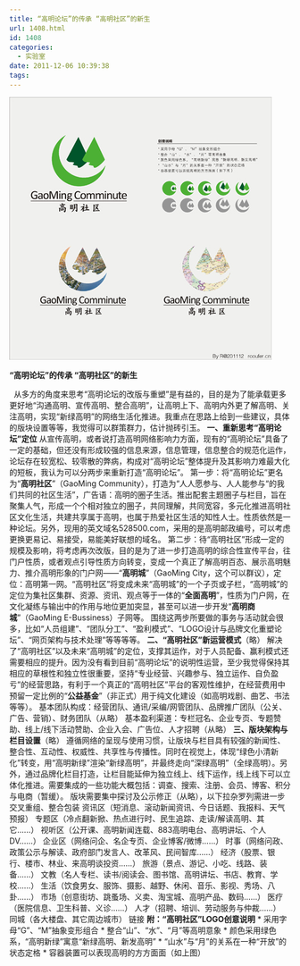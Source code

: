 ```yaml
---
title: “高明论坛”的传承 “高明社区”的新生
url: 1408.html
id: 1408
categories:
  - 实验室
date: 2011-12-06 10:39:38
tags:
---
```


[![](/images/uploads/2012/02/201222117855.jpg "201222117855")](/images/uploads/2012/02/201222117855.jpg)

**“高明论坛”的传承 “高明社区”的新生**

  从多方的角度来思考“高明论坛的改版与重塑”是有益的，目的是为了能承载更多更好地“沟通高明、宣传高明、整合高明”，让高明上下、高明内外更了解高明、关注高明，实现“新绿高明”的网络生活化推进。我重点在思路上给到一些建议，具体的版块设置等等，我觉得可以群策群力，估计抛砖引玉。 **一、重新思考“高明论坛”定位** 从宣传高明，或者说打造高明网络影响力方面，现有的“高明论坛”具备了一定的基础，但还没有形成较强的信息来源，信息管理，信息整合的规范化运作，论坛存在较宽松、较零散的弊病，构成对“高明论坛”整体提升及其影响力难最大化的短板，我认为可以分两步来重新打造“高明论坛”。 第一步：将“高明论坛”更名为“**高明社区**”（GaoMing Community），打造为“人人愿参与、人人能参与“的我们共同的社区生活”，广告语：高明的圈子生活。推出配套主题圈子与栏目，旨在聚集人气，形成一个个相对独立的圈子，共同理解，共同宽容，多元化推进高明社区文化生活，共建共享属于高明，也属于热爱社区生活的知性人士。性质依然是一种论坛。另外，现用的英文域名528500.com，采用的是高明邮政编号，可以考虑更换更易记、易接受，易能美好联想的域名。 第二步：待“高明社区”形成一定的规模及影响，将考虑再次改版，目的是为了进一步打造高明的综合性宣传平台，往门户性质，或者观点引导性质方向转变，变成一个真正了解高明百态、展示高明魅力、推介高明形象的门户网——“**高明城**”（GaoMing City，这个可以群议），定位：高明第一网。“高明社区”将变成未来“高明城”的一个子页或子栏，“高明城”的定位为集社区集群、资源、资讯、观点等于一体的“**全面高明**”，性质为门户网，在文化凝练与输出中的作用与地位更加突显，甚至可以进一步开发“**高明商城**”（GaoMing E-Bussiness）子网等。 围绕这两步所要做的事务与活动就会很多，比如“人员组建”、“团队分工”、“盈利模式”、“LOGO设计与品牌文化重塑论坛”、“网页架构与技术处理”等等等等。 **二、“高明社区”新运营模式**（略） 解决了“高明社区”以及未来“高明城”的定位，支撑其运作，对于人员配备、赢利模式还需要相应的提升。因为没有看到目前“高明论坛”的说明性运营，至少我觉得保持其相应的草根性和独立性很重要，坚持“专业经营、兴趣参与、独立运作、自负盈亏”的经营思路，有利于一个真正的“高明社区”平台的客观性维护，在经营费用中预留一定比例的“**公益基金**”（非正式）用于纯文化建设（如高明戏剧、曲艺、书法等等）。 基本团队构成：经营团队、通讯/采编/网管团队、品牌推广团队（公关、广告、营销）、财务团队（从略） 基本盈利渠道：专栏冠名、企业专页、专题赞助、线上/线下活动赞助、企业入会、广告位、人才招聘（从略） **三、版块架构与栏目设置**（略） 遵循网络的呈现与使用习惯，让版块与栏目具有较强的新闻性、整合性、互动性、权威性、共享性与传播性。同时在视觉上，体现“绿色小清新化”转变，用“高明新绿”渲染“新绿高明”，并最终走向“深绿高明”（全绿高明）。另外，通过品牌化栏目打造，让栏目能延伸为独立线上、线下运作，线上线下可以立体化推进。需要集成的一些功能大概包括：调查、搜索、注册、会员、博客、积分与电商（暂缓）。 版块需要集中探讨及公示修正（从略），以下拉杂罗列需进一步交叉重组、整合包装 资讯区（短消息、滚动新闻资讯、今日话题、我报料、天气预报） 专题区（冷点翻新掀、热点进行时、民生追踪、走读/解读高明、其它……） 视听区（公开课、高明新闻连载、883高明电台、高明讲坛、个人DV……） 企业区（网络问企、名企专页、企业博客/微博……） 时事（网络问政、政策公示与解读、政府部门发言人、改革风、民间智库……） 经济（股票、银行、楼市、林业、来高明谈投资……） 旅游（景点、游记、小吃、线路、装备……） 文教（名人专栏、读书/阅读会、图书馆、高明讲坛、书店、教育、学校……） 生活（饮食男女、服饰、摄影、越野、休闲、音乐、影视、秀场、八卦……） 市场（创意街坊、跳蚤场、义卖、淘宝城、高明产品、数码……） 医疗（医院信息、卫生科普、义诊……） 人才（招聘、培训、劳动服务与仲裁……） 同城（各大楼盘、其它周边城市） 链接 **附：“高明社区”LOGO创意说明** \* 采用字母“G”、“M”抽象变形组合 * 整合“山”、“水”、“月”等高明意象 * 颜色采用绿色系，“高明新绿”寓意“新绿高明、新发高明” * “山水”与“月”的关系在一种“开放”的状态定格 * 容器装置可以表现高明的方方面面（如上图）